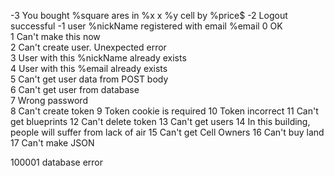 -3 You bought %square ares in %x x %y cell by %price$
-2 Logout successful
-1 user %nickName registered with email %email
0 OK   
1 Can't make this now  
2 Can't create user. Unexpected error  
3 User with this %nickName already exists  
4 User with this %email already exists  
5 Can't get user data from POST body  
6 Can't get user from database  
7 Wrong password    
8 Can't create token
9 Token cookie is required
10 Token incorrect
11 Can't get blueprints
12 Can't delete token
13 Can't get users
14 In this building, people will suffer from lack of air
15 Can't get Cell Owners
16 Can't buy land
17 Can't make JSON

100001 database error